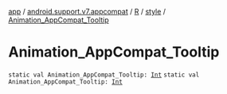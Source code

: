 [app](../../../index.md) / [android.support.v7.appcompat](../../index.md) / [R](../index.md) / [style](index.md) / [Animation_AppCompat_Tooltip](.)

# Animation_AppCompat_Tooltip

`static val Animation_AppCompat_Tooltip: `[`Int`](https://kotlinlang.org/api/latest/jvm/stdlib/kotlin/-int/index.html)
`static val Animation_AppCompat_Tooltip: `[`Int`](https://kotlinlang.org/api/latest/jvm/stdlib/kotlin/-int/index.html)